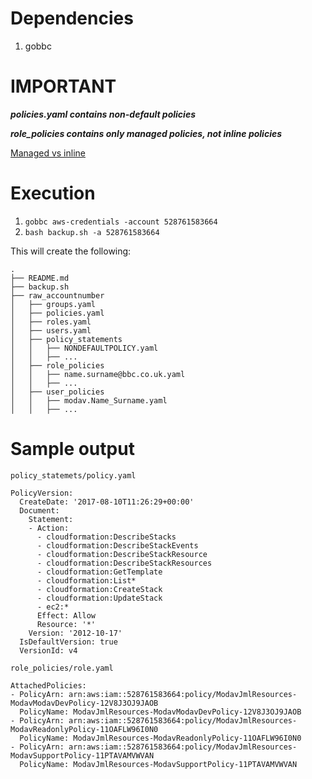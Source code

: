 # Dependencies

1. gobbc


# IMPORTANT


***policies.yaml contains non-default policies***

***role_policies contains only managed policies, not inline policies***

[Managed vs inline](https://docs.aws.amazon.com/IAM/latest/UserGuide/access_policies_managed-vs-inline.html)


# Execution

1. `gobbc aws-credentials -account 528761583664`
2. `bash backup.sh -a 528761583664`

This will create the following:

```
.
├── README.md
├── backup.sh
├── raw_accountnumber
│   ├── groups.yaml
│   ├── policies.yaml
│   ├── roles.yaml
│   ├── users.yaml
│   ├── policy_statements
│   │   ├── NONDEFAULTPOLICY.yaml
│   │   ├── ...
│   ├── role_policies
│   │   ├── name.surname@bbc.co.uk.yaml
│   │   ├── ...
│   ├── user_policies
│   │   ├── modav.Name_Surname.yaml
│   │   ├── ...

```

# Sample output

`policy_statemets/policy.yaml`

```
PolicyVersion:
  CreateDate: '2017-08-10T11:26:29+00:00'
  Document:
    Statement:
    - Action:
      - cloudformation:DescribeStacks
      - cloudformation:DescribeStackEvents
      - cloudformation:DescribeStackResource
      - cloudformation:DescribeStackResources
      - cloudformation:GetTemplate
      - cloudformation:List*
      - cloudformation:CreateStack
      - cloudformation:UpdateStack
      - ec2:*
      Effect: Allow
      Resource: '*'
    Version: '2012-10-17'
  IsDefaultVersion: true
  VersionId: v4
```

`role_policies/role.yaml`

```
AttachedPolicies:
- PolicyArn: arn:aws:iam::528761583664:policy/ModavJmlResources-ModavModavDevPolicy-12V8J3OJ9JAOB
  PolicyName: ModavJmlResources-ModavModavDevPolicy-12V8J3OJ9JAOB
- PolicyArn: arn:aws:iam::528761583664:policy/ModavJmlResources-ModavReadonlyPolicy-11OAFLW96I0N0
  PolicyName: ModavJmlResources-ModavReadonlyPolicy-11OAFLW96I0N0
- PolicyArn: arn:aws:iam::528761583664:policy/ModavJmlResources-ModavSupportPolicy-11PTAVAMVWVAN
  PolicyName: ModavJmlResources-ModavSupportPolicy-11PTAVAMVWVAN
```